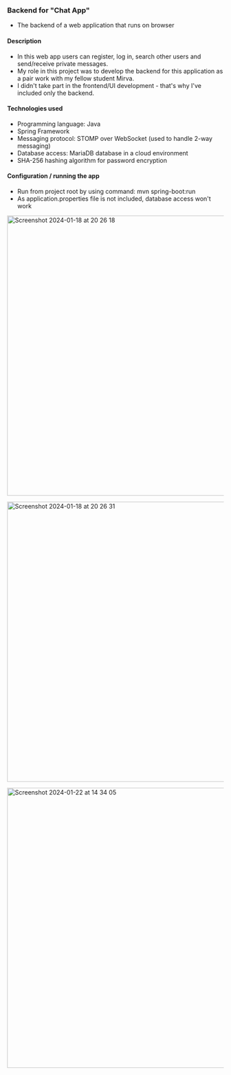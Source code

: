 ### Backend for "Chat App"
- The backend of a web application that runs on browser

#### Description<br>
- In this web app users can register, log in, search other users and send/receive private messages.<br>
- My role in this project was to develop the backend for this application as a pair work with my fellow student Mirva.<br>
- I didn't take part in the frontend/UI development - that's why I've included only the backend.<p></p>
<p></p>

#### Technologies used<br>
- Programming language: Java<br>
- Spring Framework<br>
- Messaging protocol: STOMP over WebSocket (used to handle 2-way messaging)<br>
- Database access: MariaDB database in a cloud environment<br>
- SHA-256 hashing algorithm for password encryption<br>
<p></p>

#### Configuration / running the app<br>
- Run from project root by using command: mvn spring-boot:run<br>
- As application.properties file is not included, database access won't work<br>

<p></p>
<img width="652" alt="Screenshot 2024-01-18 at 20 26 18" src="https://github.com/satukon/Chat-App-backend/assets/113008423/389820c5-9a19-4877-af61-1963b9183682"><p>
<img width="652" alt="Screenshot 2024-01-18 at 20 26 31" src="https://github.com/satukon/Chat-App-backend/assets/113008423/0bc03901-e4fb-4634-af15-82f1d72d570a"><p>
<img width="652" alt="Screenshot 2024-01-22 at 14 34 05" src="https://github.com/satukon/Chat-App-backend/assets/113008423/a4183309-c71e-41b0-9762-5b30bd567655"><p>

